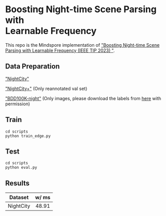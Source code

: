 # Boosting Night-time Scene Parsing with <br /> Learnable Frequency

This repo is the Mindspore implementation of ["Boosting Night-time Scene Parsing with Learnable Frequency (IEEE TIP 2023)
"](https://ieeexplore.ieee.org/document/10105211).


## Data Preparation

["NightCity"](https://dmcv.sjtu.edu.cn/people/phd/tanxin/NightCity/index.html)

["NightCity+"](https://drive.google.com/file/d/1EDhWx-fcS7pIIBGbu3TpebNrmyE08KzC/view) (Only reannotated val set)

["BDD100K-night"](https://drive.google.com/file/d/1l4Mh3V7OcCbD6GpxPzovloLlRWSAZ4vZ/view?usp=share_link) (Only images, please download the labels from [here](https://bdd-data.berkeley.edu/) with permission)

## Train
```
cd scripts
python train_edge.py
```

## Test
```
cd scripts
python eval.py
```

## Results

| Dataset | w/ ms 
| :---: | :---: |
| NightCity | 48.91  |